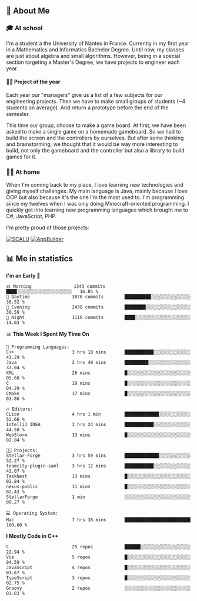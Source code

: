 ## 👀 About Me

### 🎓 At school

I'm a student a the University of Nantes in France. Currently in my first year in a Mathematics and Informatics Bachelor Degree. Until now, my classes are just about algebra and small algorithms. However, being in a special section targeting a Master's Degree, we have projects to engineer each year. 

#### 🔧🔬 Project of the year

Each year our "managers" give us a list of a few subjects for our engineering projects. Then we have to make small groups of students (~4 students on average). And return a prototype before the end of the semester.

This time our group, choose to make a game board. At first, we have been asked to make a single game on a homemade gameboard. So we had to build the screen and the controllers by ourselves. 
But after some thinking and brainstorming, we thought that it would be way more interesting to build, not only the gameboard and the controller but also a library to build games for it.

### 👨‍💻 At home

When I'm coming back to my place, I love learning new technologies and giving myself challenges. My main language is Java, mainly because I love OOP but also because it's the one I'm the most used to. I'm programming since my twelves when I was only doing Minecraft-oriented programming.  I quickly get into learning new programming languages which brought me to C#, JavaScript, PHP. 

I'm pretty proud of those projects:

[![SCALU](https://github-readme-stats.vercel.app/api/pin?username=renardfute&repo=SCALU)](https://github.com/renardfute/scalu)
[![AppBuilder](https://github-readme-stats.vercel.app/api/pin?username=pulsedev2&repo=AppBuilder)](https://github.com/pulsedev2/AppBuilder)

## 📊 Me in statistics
<!--START_SECTION:waka-->
**I'm an Early 🐤** 

```text
🌞 Morning                1343 commits        ████░░░░░░░░░░░░░░░░░░░░░   16.85 % 
🌆 Daytime                3070 commits        ██████████░░░░░░░░░░░░░░░   38.52 % 
🌃 Evening                2438 commits        ████████░░░░░░░░░░░░░░░░░   30.59 % 
🌙 Night                  1118 commits        ████░░░░░░░░░░░░░░░░░░░░░   14.03 % 
```


📊 **This Week I Spent My Time On** 

```text
💬 Programming Languages: 
C++                      3 hrs 18 mins       ███████████░░░░░░░░░░░░░░   43.29 % 
Java                     2 hrs 49 mins       █████████░░░░░░░░░░░░░░░░   37.04 % 
XML                      26 mins             █░░░░░░░░░░░░░░░░░░░░░░░░   05.68 % 
C                        19 mins             █░░░░░░░░░░░░░░░░░░░░░░░░   04.29 % 
CMake                    17 mins             █░░░░░░░░░░░░░░░░░░░░░░░░   03.86 % 

🔥 Editors: 
CLion                    4 hrs 1 min         █████████████░░░░░░░░░░░░   52.66 % 
IntelliJ IDEA            3 hrs 24 mins       ███████████░░░░░░░░░░░░░░   44.50 % 
WebStorm                 13 mins             █░░░░░░░░░░░░░░░░░░░░░░░░   02.84 % 

🐱‍💻 Projects: 
Stellar-Forge            3 hrs 59 mins       █████████████░░░░░░░░░░░░   52.27 % 
teamcity-plugin-saml     3 hrs 12 mins       ███████████░░░░░░░░░░░░░░   42.07 % 
TaskNest                 13 mins             █░░░░░░░░░░░░░░░░░░░░░░░░   02.84 % 
nexus-public             11 mins             █░░░░░░░░░░░░░░░░░░░░░░░░   02.43 % 
StellarForge             1 min               ░░░░░░░░░░░░░░░░░░░░░░░░░   00.27 % 

💻 Operating System: 
Mac                      7 hrs 38 mins       █████████████████████████   100.00 % 
```

**I Mostly Code in C++** 

```text
C                        25 repos            ██████░░░░░░░░░░░░░░░░░░░   22.94 % 
Vue                      5 repos             █░░░░░░░░░░░░░░░░░░░░░░░░   04.59 % 
JavaScript               4 repos             █░░░░░░░░░░░░░░░░░░░░░░░░   03.67 % 
TypeScript               3 repos             █░░░░░░░░░░░░░░░░░░░░░░░░   02.75 % 
Groovy                   2 repos             ░░░░░░░░░░░░░░░░░░░░░░░░░   01.83 % 
```




<!--END_SECTION:waka-->
